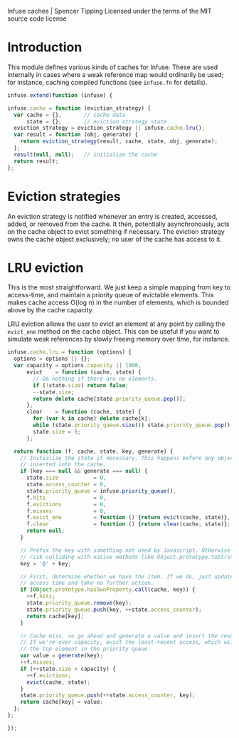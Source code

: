 Infuse caches | Spencer Tipping
Licensed under the terms of the MIT source code license

# Introduction

This module defines various kinds of caches for Infuse. These are used
internally in cases where a weak reference map would ordinarily be used; for
instance, caching compiled functions (see `infuse.fn` for details).

```js
infuse.extend(function (infuse) {
```

```js
infuse.cache = function (eviction_strategy) {
  var cache = {},       // cache data
      state = {};       // eviction strategy state
  eviction_strategy = eviction_strategy || infuse.cache.lru();
  var result = function (obj, generate) {
    return eviction_strategy(result, cache, state, obj, generate);
  };
  result(null, null);   // initialize the cache
  return result;
};
```

# Eviction strategies

An eviction strategy is notified whenever an entry is created, accessed, added,
or removed from the cache. It then, potentially asynchronously, acts on the
cache object to evict something if necessary. The eviction strategy owns the
cache object exclusively; no user of the cache has access to it.

# LRU eviction

This is the most straightforward. We just keep a simple mapping from key to
access-time, and maintain a priority queue of evictable elements. This makes
cache access O(log n) in the number of elements, which is bounded above by the
cache capacity.

LRU eviction allows the user to evict an element at any point by calling the
`evict_one` method on the cache object. This can be useful if you want to
simulate weak references by slowly freeing memory over time, for instance.

```js
infuse.cache.lru = function (options) {
  options = options || {};
  var capacity = options.capacity || 1000,
      evict    = function (cache, state) {
        // Do nothing if there are no elements.
        if (!state.size) return false;
        --state.size;
        return delete cache[state.priority_queue.pop()];
      },
      clear    = function (cache, state) {
        for (var k in cache) delete cache[k];
        while (state.priority_queue.size()) state.priority_queue.pop();
        state.size = 0;
      };
```

```js
  return function (f, cache, state, key, generate) {
    // Initialize the state if necessary. This happens before any objects are
    // inserted into the cache.
    if (key === null && generate === null) {
      state.size           = 0,
      state.access_counter = 0,
      state.priority_queue = infuse.priority_queue(),
      f.hits               = 0,
      f.evictions          = 0,
      f.misses             = 0,
      f.evict_one          = function () {return evict(cache, state)},
      f.clear              = function () {return clear(cache, state)};
      return null;
    }
```

```js
    // Prefix the key with something not used by Javascript. Otherwise we
    // risk colliding with native methods like Object.prototype.toString.
    key = '@' + key;
```

```js
    // First, determine whether we have the item. If we do, just update the
    // access time and take no further action.
    if (Object.prototype.hasOwnProperty.call(cache, key)) {
      ++f.hits;
      state.priority_queue.remove(key);
      state.priority_queue.push(key, ++state.access_counter);
      return cache[key];
    }
```

```js
    // Cache miss, so go ahead and generate a value and insert the result.
    // If we're over capacity, evict the least-recent access, which will be
    // the top element in the priority queue.
    var value = generate(key);
    ++f.misses;
    if (++state.size > capacity) {
      ++f.evictions;
      evict(cache, state);
    }
    state.priority_queue.push(++state.access_counter, key);
    return cache[key] = value;
  };
};
```

```js
});

```
